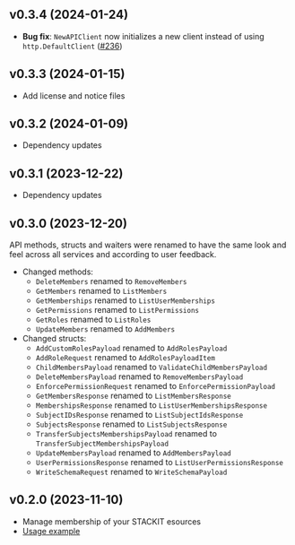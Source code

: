 ## v0.3.4 (2024-01-24)

- **Bug fix**: `NewAPIClient` now initializes a new client instead of using `http.DefaultClient` ([#236](https://github.com/stackitcloud/stackit-sdk-go/issues/236))

## v0.3.3 (2024-01-15)

- Add license and notice files

## v0.3.2 (2024-01-09)

- Dependency updates

## v0.3.1 (2023-12-22)

- Dependency updates

## v0.3.0 (2023-12-20)

API methods, structs and waiters were renamed to have the same look and feel across all services and according to user feedback.

- Changed methods:
  - `DeleteMembers` renamed to `RemoveMembers`
  - `GetMembers` renamed to `ListMembers`
  - `GetMemberships` renamed to `ListUserMemberships`
  - `GetPermissions` renamed to `ListPermissions`
  - `GetRoles` renamed to `ListRoles`
  - `UpdateMembers` renamed to `AddMembers`
- Changed structs:
  - `AddCustomRolesPayload` renamed to `AddRolesPayload`
  - `AddRoleRequest` renamed to `AddRolesPayloadItem`
  - `ChildMembersPayload` renamed to `ValidateChildMembersPayload`
  - `DeleteMembersPayload` renamed to `RemoveMembersPayload`
  - `EnforcePermissionRequest` renamed to `EnforcePermissionPayload`
  - `GetMembersResponse` renamed to `ListMembersResponse`
  - `MembershipsResponse` renamed to `ListUserMembershipsResponse`
  - `SubjectIDsResponse` renamed to `ListSubjectIdsResponse`
  - `SubjectsResponse` renamed to `ListSubjectsResponse`
  - `TransferSubjectsMembershipsPayload` renamed to `TransferSubjectMembershipsPayload`
  - `UpdateMembersPayload` renamed to `AddMembersPayload`
  - `UserPermissionsResponse` renamed to `ListUserPermissionsResponse`
  - `WriteSchemaRequest` renamed to `WriteSchemaPayload`

## v0.2.0 (2023-11-10)

- Manage membership of your STACKIT esources
- [Usage example](https://github.com/stackitcloud/stackit-sdk-go/tree/main/examples/membership)
